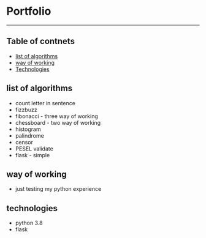 # Portfolio
------------------------------------------------
## Table of contnets
* [list of algorithms](#list-of-algorithms)
* [way of working](#way-of-working)
* [Technologies](#technologies)

## list of algorithms
* count letter in sentence
* fizzbuzz
* fibonacci - three way of working
* chessboard - two way of working
* histogram
* palindrome
* censor
* PESEL validate
* flask - simple

## way of working
* just testing my python experience

## technologies
* python 3.8
* flask

